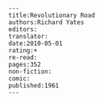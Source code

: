 
    ---
    title:Revolutionary Road
    authors:Richard Yates
    editors:
    translator:
    date:2010-05-01
    rating:+
    re-read:
    pages:352
    non-fiction:
    comic:
    published:1961
    ---

    